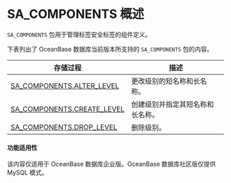 SA_COMPONENTS 概述 
=====================================

`SA_COMPONENTS` 包用于管理标签安全标签的组件定义。

下表列出了 OceanBase 数据库当前版本所支持的 `SA_COMPONENTS` 包的内容。


|                                   存储过程                                    |      **描述**      |
|---------------------------------------------------------------------------|------------------|
| [SA_COMPONENTS.ALTER_LEVEL](../300.sa-components-tag-package-oracle/200.sa-components-alter-level-oracle.md)  | 更改级别的短名称和长名称。    |
| [SA_COMPONENTS.CREATE_LEVEL](../300.sa-components-tag-package-oracle/300.sa-components-create-level-oracle.md) | 创建级别并指定其短名称和长名称。 |
| [SA_COMPONENTS.DROP_LEVEL](../300.sa-components-tag-package-oracle/400.sa-components-drop-level-oracle.md)   | 删除级别。            |


  <main id="notice" >
    <h4>功能适用性</h4>
    <p>该内容仅适用于 OceanBase 数据库企业版。OceanBase 数据库社区版仅提供 MySQL 模式。</p>
  </main>
